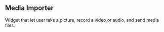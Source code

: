 Media Importer
--------------

Widget that let user take a picture, record a video or audio, and send media
files.

